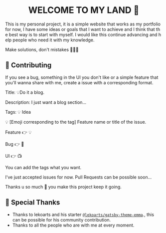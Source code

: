 <!--
<p align="center">
  <a href="https://cara.lekoarts.de">
    <img alt="LekoArts" src="https://img.lekoarts.de/gatsby/gatsby-site-illustration.png" />
  </a>
</p>
-->
<h1 align="center">
  WELCOME TO MY LAND 🦁
</h1>

<!--
<p align="center">
  <a href="https://github.com/LekoArts/gatsby-starter-portfolio-cara/blob/master/LICENSE">
    <img src="https://img.shields.io/badge/license-0BSD-blue.svg" alt="Gatsby Starter Portfolio: Cara is released under the 0BSD license." />
  </a>
  <a href="https://www.gaboland.vercel.app">
    <img alt="Website" src="https://img.shields.io/badge/-website-blue">
  </a>
  <a href="https://twitter.com/intent/follow?screen_name=lekoarts_de">
    <img src="https://img.shields.io/twitter/follow/lekoarts_de.svg?label=Follow%20@gabolanded" alt="Follow @gabolanded" />
  </a>
</p>

-->

This is my personal project, it is a simple website that works as my portfolio for now, I have some ideas or goals that I want to achieve and I think that the best way is to start with myself. I would like this continue advancing and help people who need it with my knowledge. 

Make solutions, don't mistakes 🧠🚀🦁

## 📑 Contributing

If you see a bug, something in the UI you don't like or a simple feature that you'll wanna share with me, create a issue with a corresponding format. 

Title: 💡Do it a blog. 

Description: I just want a blog section... 

Tags: 💡 Idea 

💡 [Emoji corresponding to the tag] Feature name or title of the issue. 

Feature 👉 💡

Bug 👉 🐞

UI 👉 📺

You can add the tags what you want. 

I've just accepted issues for now. Pull Requests can be possible soon... 

Thanks u so much 🙏 you make this project keep it going. 

## 🌟 Special Thanks

- Thanks to lekoarts and his starter [`@lekoarts/gatsby-theme-emma`](https://github.com/LekoArts/gatsby-themes/tree/main/themes/gatsby-theme-emma)., this can be possible for his community contribution. 
- Thanks to all the people who are with me at every moment.
